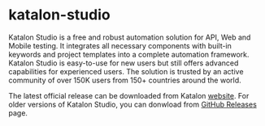 # katalon-studio

Katalon Studio is a free and robust automation solution for API, Web and Mobile testing. It integrates all necessary components with built-in keywords and project templates into a complete automation framework. Katalon Studio is easy-to-use for new users but still offers advanced capabilities for experienced users. The solution is trusted by an active community of over 150K users from 150+ countries around the world.

The latest official release can be downloaded from Katalon [website](https://www.katalon.com). For older versions of Katalon Studio, you can donwload from [GitHub Releases](https://github.com/katalon-studio/katalon-studio/releases) page.
